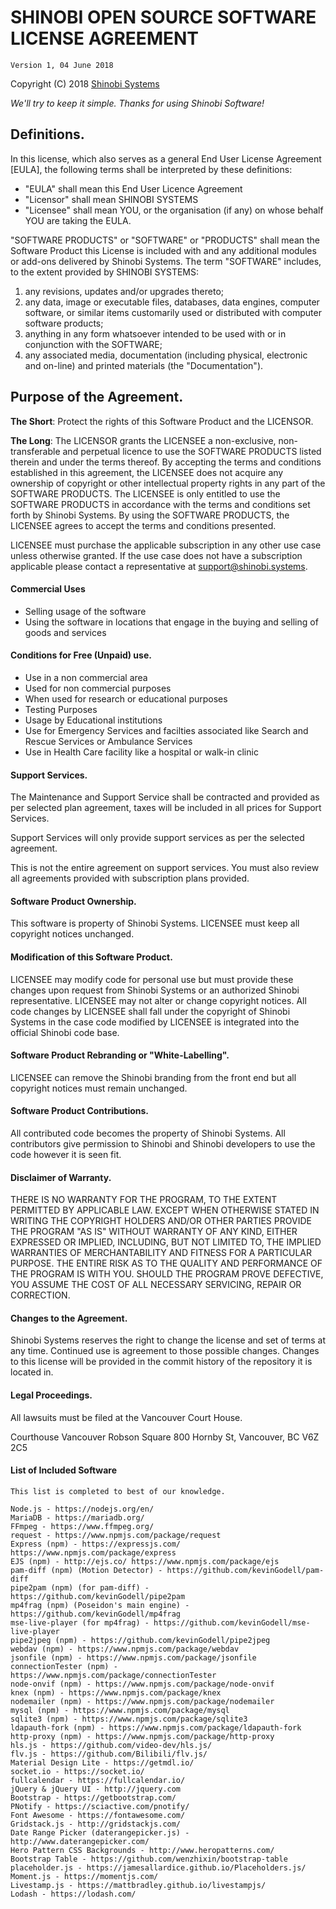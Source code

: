 SHINOBI OPEN SOURCE SOFTWARE LICENSE AGREEMENT
==============================================
	Version 1, 04 June 2018

 Copyright (C) 2018 [Shinobi Systems](https://shinobi.systems)
 
 *We'll try to keep it simple. Thanks for using Shinobi Software!*
  
Definitions.
-----------
In this license, which also serves as a general End User License Agreement [EULA], the following 
terms shall be interpreted by these definitions:
 * "EULA" shall mean this End User Licence Agreement
 * "Licensor" shall mean SHINOBI SYSTEMS
 * "Licensee" shall mean YOU, or the organisation (if any) on whose behalf YOU are taking the EULA.

"SOFTWARE PRODUCTS" or "SOFTWARE" or "PRODUCTS" shall mean the Software Product this License is 
included with and any additional modules or add-ons delivered by Shinobi Systems. The term 
"SOFTWARE" includes, to the extent provided by SHINOBI SYSTEMS:
 1) any revisions, updates and/or upgrades thereto;
 2) any data, image or executable files, databases, data engines, computer software, or similar 
 items customarily used or distributed with computer software products;
 3) anything in any form whatsoever intended to be used with or in conjunction with the SOFTWARE;
 4) any associated media, documentation (including physical, electronic and on-line) and printed 
 materials (the "Documentation").

Purpose of the Agreement.
-------------------------
**The Short**: Protect the rights of this Software Product and the LICENSOR.

**The Long**: The LICENSOR grants the LICENSEE a non-exclusive, non-transferable and perpetual 
licence to use the SOFTWARE PRODUCTS listed therein and under the terms thereof. By accepting 
the terms and conditions established in this agreement, the LICENSEE does not acquire any 
ownership of copyright or other intellectual property rights in any part of the SOFTWARE 
PRODUCTS. The LICENSEE is only entitled to use the SOFTWARE PRODUCTS in accordance with the 
terms and conditions set forth by Shinobi Systems. By using the SOFTWARE PRODUCTS, the 
LICENSEE agrees to accept the terms and conditions presented.

LICENSEE must purchase the applicable subscription in any other use case unless otherwise 
granted. If the use case does not have a subscription applicable please contact a 
representative at support@shinobi.systems.

#### Commercial Uses
- Selling usage of the software
- Using the software in locations that engage in the buying and selling of goods and services

#### Conditions for Free (Unpaid) use.
- Use in a non commercial area
- Used for non commercial purposes
- When used for research or educational purposes
- Testing Purposes
- Usage by Educational institutions
- Use for Emergency Services and facilties associated like Search and Rescue Services or 
Ambulance Services
- Use in Health Care facility like a hospital or walk-in clinic

#### Support Services.
The Maintenance and Support Service shall be contracted and provided as per selected plan 
agreement, taxes will be included in all prices for Support Services.

Support Services will only provide support services as per the selected agreement.

This is not the entire agreement on support services. You must also review all agreements 
provided with subscription plans provided.

#### Software Product Ownership.
This software is property of Shinobi Systems. LICENSEE must keep all copyright notices 
unchanged.

#### Modification of this Software Product.
LICENSEE may modify code for personal use but must provide these changes upon request from 
Shinobi Systems or an authorized Shinobi representative. LICENSEE may not alter or change 
copyright notices. All code changes by LICENSEE shall fall under the copyright of Shinobi 
Systems in the case code modified by LICENSEE is integrated into the official Shinobi code base.

#### Software Product Rebranding or "White-Labelling".
LICENSEE can remove the Shinobi branding from the front end but all copyright notices must 
remain unchanged.

#### Software Product Contributions.
All contributed code becomes the property of Shinobi Systems. All contributors give permission 
to Shinobi and Shinobi developers to use the code however it is seen fit.

#### Disclaimer of Warranty.
THERE IS NO WARRANTY FOR THE PROGRAM, TO THE EXTENT PERMITTED BY APPLICABLE LAW. EXCEPT WHEN 
OTHERWISE STATED IN WRITING THE COPYRIGHT HOLDERS AND/OR OTHER PARTIES PROVIDE THE PROGRAM 
"AS IS" WITHOUT WARRANTY OF ANY KIND, EITHER EXPRESSED OR IMPLIED, INCLUDING, BUT NOT LIMITED TO, 
THE IMPLIED WARRANTIES OF MERCHANTABILITY AND FITNESS FOR A PARTICULAR PURPOSE.  THE ENTIRE RISK 
AS TO THE QUALITY AND PERFORMANCE OF THE PROGRAM IS WITH YOU.  SHOULD THE PROGRAM PROVE DEFECTIVE, 
YOU ASSUME THE COST OF ALL NECESSARY SERVICING, REPAIR OR CORRECTION.

#### Changes to the Agreement.
Shinobi Systems reserves the right to change the license and set of terms at any time. 
Continued use is agreement to those possible changes. Changes to this license will be provided 
in the commit history of the repository it is located in.

#### Legal Proceedings.
All lawsuits must be filed at the Vancouver Court House.

Courthouse Vancouver Robson Square
800 Hornby St, Vancouver, BC V6Z 2C5

#### List of Included Software 

    This list is completed to best of our knowledge.

    Node.js - https://nodejs.org/en/
    MariaDB - https://mariadb.org/
    FFmpeg - https://www.ffmpeg.org/
    request - https://www.npmjs.com/package/request
    Express (npm) - https://expressjs.com/ https://www.npmjs.com/package/express
    EJS (npm) - http://ejs.co/ https://www.npmjs.com/package/ejs
    pam-diff (npm) (Motion Detector) - https://github.com/kevinGodell/pam-diff
    pipe2pam (npm) (for pam-diff) - https://github.com/kevinGodell/pipe2pam
    mp4frag (npm) (Poseidon's main engine) - https://github.com/kevinGodell/mp4frag
    mse-live-player (for mp4frag) - https://github.com/kevinGodell/mse-live-player
    pipe2jpeg (npm) - https://github.com/kevinGodell/pipe2jpeg
    webdav (npm) - https://www.npmjs.com/package/webdav
    jsonfile (npm) - https://www.npmjs.com/package/jsonfile
    connectionTester (npm) - https://www.npmjs.com/package/connectionTester
    node-onvif (npm) - https://www.npmjs.com/package/node-onvif
    knex (npm) - https://www.npmjs.com/package/knex
    nodemailer (npm) - https://www.npmjs.com/package/nodemailer
    mysql (npm) - https://www.npmjs.com/package/mysql
    sqlite3 (npm) - https://www.npmjs.com/package/sqlite3
    ldapauth-fork (npm) - https://www.npmjs.com/package/ldapauth-fork
    http-proxy (npm) - https://www.npmjs.com/package/http-proxy
    hls.js - https://github.com/video-dev/hls.js/
    flv.js - https://github.com/Bilibili/flv.js/
    Material Design Lite - https://getmdl.io/
    socket.io - https://socket.io/
    fullcalendar - https://fullcalendar.io/
    jQuery & jQuery UI - http://jquery.com
    Bootstrap - https://getbootstrap.com/
    PNotify - https://sciactive.com/pnotify/
    Font Awesome - https://fontawesome.com/
    Gridstack.js - http://gridstackjs.com/
    Date Range Picker (daterangepicker.js) - http://www.daterangepicker.com/
    Hero Pattern CSS Backgrounds - http://www.heropatterns.com/
    Bootstrap Table - https://github.com/wenzhixin/bootstrap-table
    placeholder.js - https://jamesallardice.github.io/Placeholders.js/
    Moment.js - https://momentjs.com/
    Livestamp.js - https://mattbradley.github.io/livestampjs/
    Lodash - https://lodash.com/
